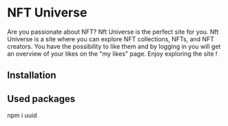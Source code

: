 # NFT Universe
Are you passionate about NFT?  Nft Universe is the perfect site for you.
Nft Universe is a site where you can explore NFT collections, NFTs, and NFT creators. You have the possibility to like them and by logging in you will get an overview of your likes on the "my likes" page. Enjoy exploring the site !
## Installation

## Used packages
npm i uuid
